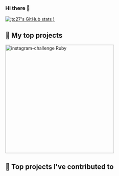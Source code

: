 ### Hi there 👋

[![jtc27's GitHub stats](https://github-readme-stats.vercel.app/api?username=jtc27)
)](https://github.com/jtc27/github-readme-stats)

## 📘 My top projects

<!-- Repo info cards - https://github.com/anuraghazra/github-readme-stats -->
<!-- Small repo cards (fork) - https://github.com/jtc27/github-readme-stats -->
<p align="left">
 
 <a href="https://github.com/jtc27/instagram-challenge">
  <img width="340" align="center" src="https://https://github-readme-stats.vercel.app/api/pin/?username=jtc27&repo=instagram-challenge&theme=buefy&title_color=375DF8&show_owner=true" alt="instagram-challenge Ruby"/></a>
 
 


## 📕 Top projects I've contributed to
